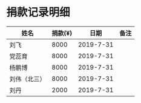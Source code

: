 # 捐款记录明细



| 姓名 | 捐款(¥) | 日期 | 备注 |
|---|---|---|---|
| 刘飞 | 8000 | 2019-7-31 | |
| 党蕊育 | 8000 | 2019-7-31 | |
| 杨鹏博 | 8000 | 2019-7-31 | |
| 刘伟（北三） | 8000 | 2019-7-31 | |
| 刘丹 | 2000 | 2019-7-31 | |
